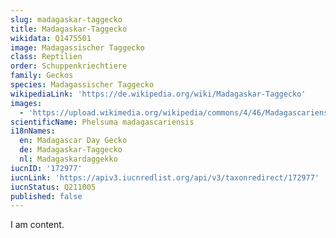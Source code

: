 ```yaml
---
slug: madagaskar-taggecko
title: Madagaskar-Taggecko
wikidata: Q1475501
image: Madagassischer Taggecko
class: Reptilien
order: Schuppenkriechtiere
family: Geckos
species: Madagassischer Taggecko
wikipediaLink: 'https://de.wikipedia.org/wiki/Madagaskar-Taggecko'
images:
  - 'https://upload.wikimedia.org/wikipedia/commons/4/46/Madagascariensis2.jpg'
scientificName: Phelsuma madagascariensis
i18nNames:
  en: Madagascar Day Gecko
  de: Madagaskar-Taggecko
  nl: Madagaskardaggekko
iucnID: '172977'
iucnLink: 'https://apiv3.iucnredlist.org/api/v3/taxonredirect/172977'
iucnStatus: Q211005
published: false
---
```


I am content.
